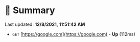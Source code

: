# 📖 Summary
Last updated: **12/8/2021, 11:51:42 AM**

- `GET` [https://google.com](https://google.com) - **Up** (112ms)
